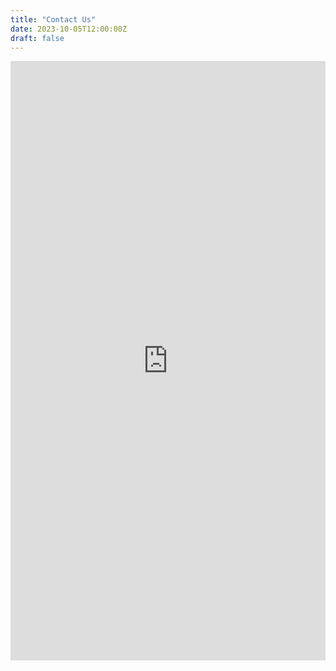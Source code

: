 ```yaml
---
title: "Contact Us"
date: 2023-10-05T12:00:00Z
draft: false
---
```



<iframe src="https://docs.google.com/forms/d/e/1FAIpQLSeRdsvu_GaRg0NnCOC9yl98FPe8mS8C2gQthPa4dYwHjLJZVA/viewform?embedded=true" width="100%" height="959" frameborder="0" marginheight="0" marginwidth="0">Loading…</iframe>
